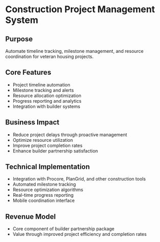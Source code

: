# Construction Project Management System

## Purpose
Automate timeline tracking, milestone management, and resource coordination for veteran housing projects.

## Core Features
- Project timeline automation
- Milestone tracking and alerts
- Resource allocation optimization
- Progress reporting and analytics
- Integration with builder systems

## Business Impact
- Reduce project delays through proactive management
- Optimize resource utilization
- Improve project completion rates
- Enhance builder partnership satisfaction

## Technical Implementation
- Integration with Procore, PlanGrid, and other construction tools
- Automated milestone tracking
- Resource optimization algorithms
- Real-time progress reporting
- Mobile coordination interface

## Revenue Model
- Core component of builder partnership package
- Value through improved project efficiency and completion rates